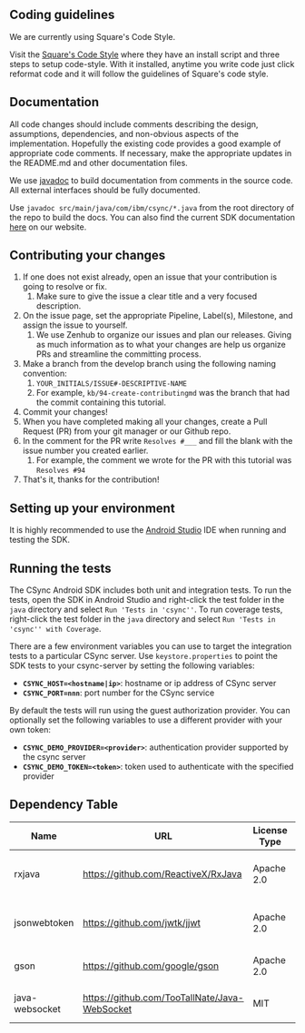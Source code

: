 ## Coding guidelines

We are currently using Square's Code Style.

Visit the [Square's Code Style][square] where they have an
install script and three steps to setup code-style. With it installed, anytime you write code
just click reformat code and it will follow the guidelines of Square's code style.

[square]: https://github.com/square/java-code-styles

## Documentation

All code changes should include comments describing the design, assumptions, dependencies,
and non-obvious aspects of the implementation.
Hopefully the existing code provides a good example of appropriate code comments.
If necessary, make the appropriate updates in the README.md and other documentation files.

We use [javadoc][javadoc] to build documentation from comments in the source code.
All external interfaces should be fully documented.

Use `javadoc src/main/java/com/ibm/csync/*.java` from the root directory of the repo to build the docs.
You can also find the current SDK documentation [here][docs] on our website.

[javadoc]: http://docs.oracle.com/javase/1.5.0/docs/tooldocs/windows/javadoc.html
[docs]: http://csync.mybluemix.net/docs/android-api/index.html

## Contributing your changes

1. If one does not exist already, open an issue that your contribution is going to resolve or fix.
    1. Make sure to give the issue a clear title and a very focused description.
2. On the issue page, set the appropriate Pipeline, Label(s), Milestone, and assign the issue to
yourself.
    1. We use Zenhub to organize our issues and plan our releases. Giving as much information as to
    what your changes are help us organize PRs and streamline the committing process.
3. Make a branch from the develop branch using the following naming convention:
    1. `YOUR_INITIALS/ISSUE#-DESCRIPTIVE-NAME`
    2. For example, `kb/94-create-contributingmd` was the branch that had the commit containing this
    tutorial.
4. Commit your changes!
5. When you have completed making all your changes, create a Pull Request (PR) from your git manager
or our Github repo.
6. In the comment for the PR write `Resolves #___` and fill the blank with the issue number you
created earlier.
    1. For example, the comment we wrote for the PR with this tutorial was `Resolves #94`
7. That's it, thanks for the contribution!

## Setting up your environment

It is highly recommended to use the [Android Studio][android studio]
IDE when running and testing the SDK.

[android studio]: https://developer.android.com/studio/index.html

## Running the tests

The CSync Android SDK includes both unit and integration tests. To run the tests, open the SDK in Android Studio and right-click the test folder in the `java` directory and select `Run 'Tests in 'csync''`. To run coverage tests, right-click the test folder in the `java` directory and select `Run 'Tests in 'csync'' with Coverage`.

There are a few environment variables you can use to target the integration tests to a particular
CSync server. Use `keystore.properties` to point the SDK tests to your csync-server by setting the
following variables:
 - **`CSYNC_HOST=<hostname|ip>`**: hostname or ip address of CSync server
 - **`CSYNC_PORT=nnn`**: port number for the CSync service

By default the tests will run using the guest authorization provider. You can optionally set the
following variables to use a different provider with your own token:
 - **`CSYNC_DEMO_PROVIDER=<provider>`**: authentication provider supported by the csync server
 - **`CSYNC_DEMO_TOKEN=<token>`**: token used to authenticate with the specified provider

## Dependency Table
| Name | URL |License Type | Version | Need/Reason | Release Date | Verification Code |
|------|-----|-------------|---------|-------------|--------------|-------------------|
| rxjava | https://github.com/ReactiveX/RxJava | Apache 2.0 | 1.1.0  | Observables and Function programming paradigms  |  11-Feb-2016 |   |
| jsonwebtoken | https://github.com/jwtk/jjwt  | Apache 2.0 | 0.6.0 | Creating webtoken for authentication with server.  | 14-Oct-2015	 |   |
| gson | https://github.com/google/gson | Apache 2.0  | 2.3.1  | JSON serialization  |  26-Feb-2016	 |   |
| java-websocket | https://github.com/TooTallNate/Java-WebSocket | MIT | 1.3.0 | Websocket connection to server | 23-Apr-2013	|  |
